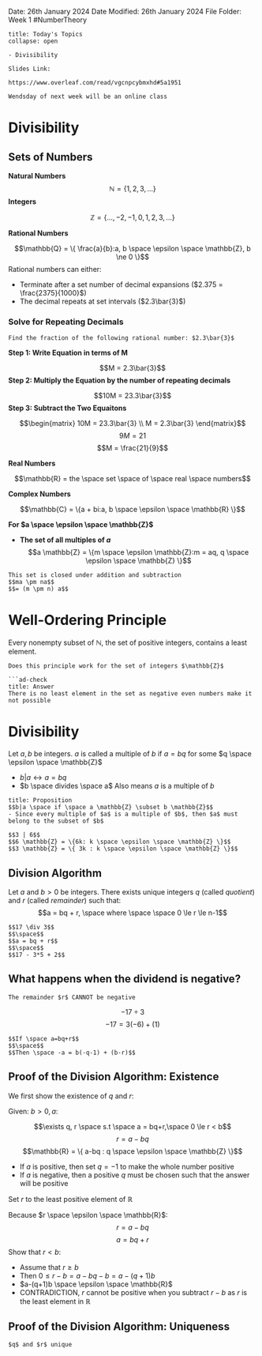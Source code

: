 Date: 26th January 2024
Date Modified: 26th January 2024
File Folder: Week 1
#NumberTheory

```ad-abstract
title: Today's Topics
collapse: open

- Divisibility

```

```ad-important
Slides Link:

https://www.overleaf.com/read/vgcnpcybmxhd#5a1951
```

```ad-note
Wendsday of next week will be an online class
```


# Divisibility

## Sets of Numbers

**Natural Numbers**
$$\mathbb{N} = \{1, 2, 3, ... \}$$
**Integers**

$$\mathbb{Z} = \{..., -2, -1, 0, 1, 2, 3, ...\}$$

**Rational Numbers**

$$\mathbb{Q} = \{ \frac{a}{b}:a, b \space \epsilon \space \mathbb{Z}, b \ne 0 \}$$
Rational numbers can either:
- Terminate after a set number of decimal expansions ($2.375 = \frac{2375}{1000}$)
- The decimal repeats at set intervals ($2.3\bar{3}$)


### Solve for Repeating Decimals

```ad-question
Find the fraction of the following rational number: $2.3\bar{3}$
```

**Step 1: Write Equation in terms of M**

$$M = 2.3\bar{3}$$
**Step 2: Multiply the Equation by the number of repeating decimals**

$$10M = 23.3\bar{3}$$
**Step 3: Subtract the Two Equaitons**

$$\begin{matrix} 10M = 23.3\bar{3} \\ M = 2.3\bar{3} \end{matrix}$$
$$9M = 21$$
$$M = \frac{21}{9}$$



**Real Numbers**

$$\mathbb{R} = the \space set \space of \space real \space numbers$$

**Complex Numbers**

$$\mathbb{C} = \{a + bi:a, b \space \epsilon \space \mathbb{R} \}$$

**For $a \space \epsilon \space \mathbb{Z}$**
- **The set of all multiples of $a$**
$$a \mathbb{Z} = \{m \space \epsilon \mathbb{Z}:m = aq, q \space \epsilon \space \mathbb{Z} \}$$
```ad-important
This set is closed under addition and subtraction
$$ma \pm na$$
$$= (m \pm n) a$$
```

# Well-Ordering Principle

Every nonempty subset of $\mathbb{N}$, the set of positive integers, contains a least element.

```ad-question
Does this principle work for the set of integers $\mathbb{Z}$

```ad-check
title: Answer
There is no least element in the set as negative even numbers make it not possible
```

# Divisibility

Let $a, b$ be integers. $a$ is called a multiple of $b$ if $a=bq$ for some $q \space \epsilon \space \mathbb{Z}$
- $b | a \leftrightarrow a = bq$
- $b \space divides \space a$ Also means $a$ is a multiple of $b$

```ad-important
title: Proposition
$$b|a \space if \space a \mathbb{Z} \subset b \mathbb{Z}$$
- Since every multiple of $a$ is a multiple of $b$, then $a$ must belong to the subset of $b$
```

```ad-example
$$3 | 6$$
$$6 \mathbb{Z} = \{6k: k \space \epsilon \space \mathbb{Z} \}$$
$$3 \mathbb{Z} = \{ 3k : k \space \epsilon \space \mathbb{Z} \}$$
```

## Division Algorithm

Let $a$ and $b > 0$ be integers. There exists unique integers $q$ (called *quotient*) and $r$ (called *remainder*) such that:
$$a = bq + r, \space where \space \space 0 \le r \le n-1$$

```ad-example
$$17 \div 3$$
$$\space$$
$$a = bq + r$$
$$\space$$
$$17 - 3*5 + 2$$
```



## What happens when the dividend is negative?

```ad-warning
The remainder $r$ CANNOT be negative
```


$$-17 \div 3$$
$$-17 = 3 (-6) + (1)$$

```ad-important
$$If \space a=bq+r$$
$$\space$$
$$Then \space -a = b(-q-1) + (b-r)$$
```

## Proof of the Division Algorithm: Existence

We first show the existence of $q$ and $r$:

Given: $b > 0, a$:

$$\exists q, r \space s.t \space a = bq+r,\space  0 \le r < b$$
$$r=a-bq$$
$$\mathbb{R} = \{ a-bq : q \space \epsilon \space \mathbb{Z} \}$$
- If $a$ is positive, then set $q=-1$  to make the whole number positive
- If $a$ is negative, then a positive $q$ must be chosen such that the answer will be positive

Set $r$ to the least positive element of $\mathbb{R}$

Because $r \space \epsilon \space \mathbb{R}$: 
$$r=a-bq$$
$$a=bq+r$$
Show that $r<b$:
- Assume that $r \ge b$
- Then $0\le r-b = a-bq-b = a-(q+1)b$
- $a-(q+1)b \space \epsilon \space \mathbb{R}$
- CONTRADICTION, $r$ cannot be positive when you subtract $r-b$ as $r$ is the least element in $\mathbb{R}$

## Proof of the Division Algorithm: Uniqueness

```ad-summary
$q$ and $r$ unique 
```


